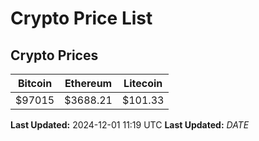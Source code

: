 # Crypto Price List

## Crypto Prices
| Bitcoin | Ethereum | Litecoin |
| ------- | -------- | -------- |
| $97015 | $3688.21 | $101.33 |
**Last Updated:** 2024-12-01 11:19 UTC
**Last Updated:** $DATE$
